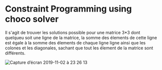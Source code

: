 # Constraint Programming using choco solver
Il s'agit de trouver les solutions possible pour une matrice 3*3 dont quelqueu soit une ligne de la matrice, la somme des élements de cette ligne est égale à la somme des élements de chaque ligne ligne ainsi que les colones et les diagonales, sachant que tout les élement de la matrice sont différents.


![Capture d’écran 2019-11-02 à 23 26 13](https://user-images.githubusercontent.com/22420836/68077681-56058680-fdc8-11e9-9ffd-c8b63f2f26e8.png)

